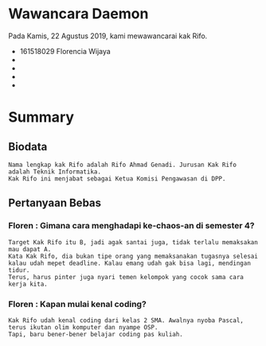 # Wawancara Daemon
Pada Kamis, 22 Agustus 2019, kami mewawancarai kak Rifo.
- 161518029 Florencia Wijaya
- 
-
-
-

# Summary
## Biodata
	Nama lengkap kak Rifo adalah Rifo Ahmad Genadi. Jurusan Kak Rifo adalah Teknik Informatika.
	Kak Rifo ini menjabat sebagai Ketua Komisi Pengawasan di DPP.
	
## Pertanyaan Bebas

### Floren : Gimana cara menghadapi ke-chaos-an di semester 4?
	Target Kak Rifo itu B, jadi agak santai juga, tidak terlalu memaksakan mau dapat A. 
	Kata Kak Rifo, dia bukan tipe orang yang memaksanakan tugasnya selesai kalau udah mepet deadline. Kalau emang udah gak bisa lagi, mendingan tidur.
	Terus, harus pinter juga nyari temen kelompok yang cocok sama cara kerja kita.
	
### Floren : Kapan mulai kenal coding?
	Kak Rifo udah kenal coding dari kelas 2 SMA. Awalnya nyoba Pascal, terus ikutan olim komputer dan nyampe OSP.
	Tapi, baru bener-bener belajar coding pas kuliah. 

